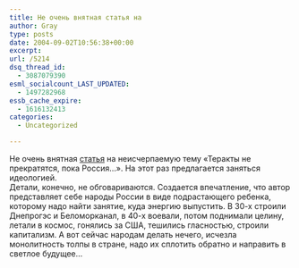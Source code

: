 ```yaml
---
title: Не очень внятная статья на
author: Gray
type: posts
date: 2004-09-02T10:56:38+00:00
excerpt:
url: /5214
dsq_thread_id:
  - 3087079390
esml_socialcount_LAST_UPDATED:
  - 1497282968
essb_cache_expire:
  - 1616132413
categories:
  - Uncategorized

---
```








Не очень внятная <a href="http://www.rbcdaily.ru/news/policy/index.shtml?2004/09/02/58753" target="_blank">статья</a> на неисчерпаемую тему &#171;Теракты не прекратятся, пока Россия&#8230;&#187;. На этот раз предлагается заняться идеологией.  
Детали, конечно, не обговариваются. Создается впечатление, что автор представляет себе народы России в виде подрастающего ребенка, которому надо найти занятие, куда энергию выпустить. В 30-х строили Днепрогэс и Беломорканал, в 40-х воевали, потом поднимали целину, летали в космос, гонялись за США, тешились гласностью, строили капитализм. А вот сейчас народам делать нечего, исчезла монолитность толпы в стране, надо их сплотить обратно и направить в светлое будущее&#8230;